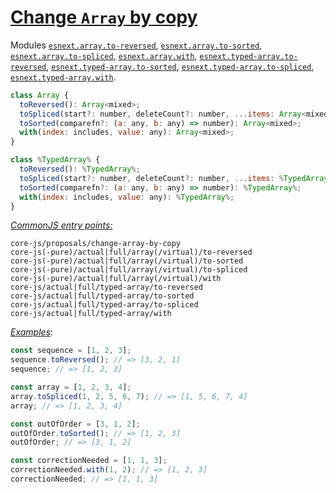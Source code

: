 # [Change `Array` by copy](https://github.com/tc39/proposal-change-array-by-copy)
Modules [`esnext.array.to-reversed`](/packages/core-js/modules/esnext.array.to-reversed.js), [`esnext.array.to-sorted`](/packages/core-js/modules/esnext.array.to-sorted.js), [`esnext.array.to-spliced`](/packages/core-js/modules/esnext.array.to-spliced.js), [`esnext.array.with`](/packages/core-js/modules/esnext.array.with.js), [`esnext.typed-array.to-reversed`](/packages/core-js/modules/esnext.typed-array.to-reversed.js), [`esnext.typed-array.to-sorted`](/packages/core-js/modules/esnext.typed-array.to-sorted.js), [`esnext.typed-array.to-spliced`](/packages/core-js/modules/esnext.typed-array.to-spliced.js), [`esnext.typed-array.with`](/packages/core-js/modules/esnext.typed-array.with.js).
```js
class Array {
  toReversed(): Array<mixed>;
  toSpliced(start?: number, deleteCount?: number, ...items: Array<mixed>): Array<mixed>;
  toSorted(comparefn?: (a: any, b: any) => number): Array<mixed>;
  with(index: includes, value: any): Array<mixed>;
}

class %TypedArray% {
  toReversed(): %TypedArray%;
  toSpliced(start?: number, deleteCount?: number, ...items: %TypedArray%): %TypedArray%;
  toSorted(comparefn?: (a: any, b: any) => number): %TypedArray%;
  with(index: includes, value: any): %TypedArray%;
}
```
[*CommonJS entry points:*](/docs/Usage.md#commonjs-api)
```
core-js/proposals/change-array-by-copy
core-js(-pure)/actual|full/array(/virtual)/to-reversed
core-js(-pure)/actual|full/array(/virtual)/to-sorted
core-js(-pure)/actual|full/array(/virtual)/to-spliced
core-js(-pure)/actual|full/array(/virtual)/with
core-js/actual|full/typed-array/to-reversed
core-js/actual|full/typed-array/to-sorted
core-js/actual|full/typed-array/to-spliced
core-js/actual|full/typed-array/with
```
[*Examples*](https://is.gd/tVkbY3):
```js
const sequence = [1, 2, 3];
sequence.toReversed(); // => [3, 2, 1]
sequence; // => [1, 2, 3]

const array = [1, 2, 3, 4];
array.toSpliced(1, 2, 5, 6, 7); // => [1, 5, 6, 7, 4]
array; // => [1, 2, 3, 4]

const outOfOrder = [3, 1, 2];
outOfOrder.toSorted(); // => [1, 2, 3]
outOfOrder; // => [3, 1, 2]

const correctionNeeded = [1, 1, 3];
correctionNeeded.with(1, 2); // => [1, 2, 3]
correctionNeeded; // => [1, 1, 3]
```

